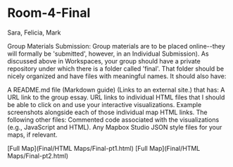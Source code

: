 # Room-4-Final
Sara, Felicia, Mark

Group Materials Submission: Group materials are to be placed online--they will formally be 'submitted', however, in an Individual Submission). As discussed above in Workspaces, your group should have a private repository under which there is a folder called 'final'. That folder should be nicely organized and have files with meaningful names. It should also have:

A README.md file (Markdown guide) (Links to an external site.) that has:
A URL link to the group essay.
URL links to individual HTML files that I should be able to click on and use your interactive visualizations.
Example screenshots alongside each of those individual map HTML links.
The following other files:
Commented code associated with the visualizations (e.g., JavaScript and HTML).
Any Mapbox Studio JSON style files for your maps, if relevant.

[Full Map](Final/HTML Maps/Final-pt1.html)
[Full Map](Final/HTML Maps/Final-pt2.html)

